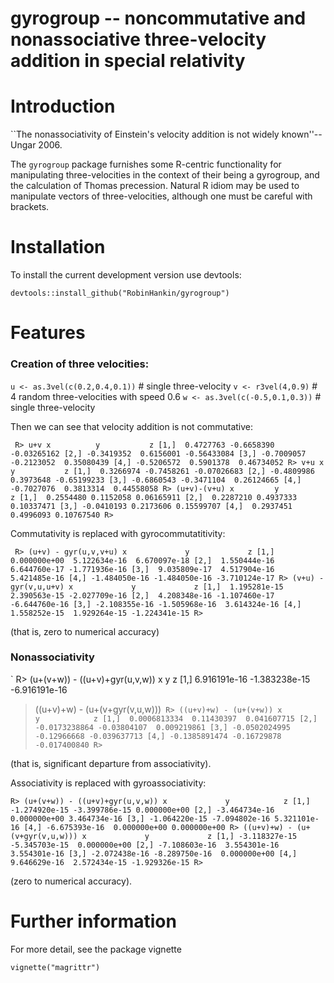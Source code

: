 gyrogroup  -- noncommutative and nonassociative three-velocity addition in special relativity
====================================

# Introduction

``The nonassociativity of Einstein's velocity addition is not widely
known''-- Ungar 2006.

The `gyrogroup` package furnishes some R-centric functionality for
manipulating three-velocities in the context of their being a
gyrogroup, and the calculation of Thomas precession.  Natural R idiom
may be used to manipulate vectors of three-velocities, although one
must be careful with brackets.


# Installation

To install the current development version use devtools:

    devtools::install_github("RobinHankin/gyrogroup")


# Features

### Creation of three velocities:

  `u <- as.3vel(c(0.2,0.4,0.1))`   # single three-velocity
  `v <- r3vel(4,0.9)`              # 4 random three-velocities with speed 0.6
  `w <- as.3vel(c(-0.5,0.1,0.3))`  # single three-velocity

Then we can see that velocity addition is not commutative:

`
R> u+v
              x          y           z
[1,]  0.4727763 -0.6658390 -0.03265162
[2,] -0.3419352  0.6156001 -0.56433084
[3,] -0.7009057 -0.2123052  0.35080439
[4,] -0.5206572  0.5901378  0.46734052
R> v+u
              x          y           z
[1,]  0.3266974 -0.7458261 -0.07026683
[2,] -0.4809986  0.3973648 -0.65199233
[3,] -0.6860543 -0.3471104  0.26124665
[4,] -0.7027076  0.3813314  0.44558058
R> (u+v)-(v+u)
              x         y          z
[1,]  0.2554480 0.1152058 0.06165911
[2,]  0.2287210 0.4937333 0.10337471
[3,] -0.0410193 0.2173606 0.15599707
[4,]  0.2937451 0.4996093 0.10767540
R>`



Commutativity is replaced with gyrocommutatitivity:

`
R> (u+v) - gyr(u,v,v+u)
                 x             y             z
[1,]  0.000000e+00  5.122634e-16  6.670097e-18
[2,]  1.550444e-16  6.644760e-17 -1.771936e-16
[3,]  9.035809e-17  4.517904e-16  5.421485e-16
[4,] -1.484050e-16 -1.484050e-16 -3.710124e-17
R> (v+u) - gyr(v,u,u+v)
                 x             y             z
[1,]  1.195281e-15  2.390563e-15 -2.027709e-16
[2,]  4.208348e-16 -1.107460e-17 -6.644760e-16
[3,] -2.108355e-16 -1.505968e-16  3.614324e-16
[4,]  1.558252e-15  1.929264e-15 -1.224341e-15
R>` 

(that is, zero to numerical accuracy)

### Nonassociativity

 
`
R> (u+(v+w)) - ((u+v)+gyr(u,v,w))
x
y
z
[1,] 6.916191e-16 -1.383238e-15 -6.916191e-16
> ((u+v)+w) - (u+(v+gyr(v,u,w)))`
R> ((u+v)+w) - (u+(v+w))
                 x           y            z
[1,]  0.0006813334  0.11430397  0.041607715
[2,] -0.0173238864 -0.03804107  0.009219861
[3,] -0.0502024995 -0.12966668 -0.039637713
[4,] -0.1385891474 -0.16729878 -0.017400840
R>` 

(that is, significant departure from associativity).

Associativity is replaced with gyroassociativity:

`
R> (u+(v+w)) - ((u+v)+gyr(u,v,w))
                 x             y            z
[1,] -1.274920e-15 -3.399786e-15 0.000000e+00
[2,] -3.464734e-16  0.000000e+00 3.464734e-16
[3,] -1.064220e-15 -7.094802e-16 5.321101e-16
[4,] -6.675393e-16  0.000000e+00 0.000000e+00
R> ((u+v)+w) - (u+(v+gyr(v,u,w)))
                 x             y             z
[1,] -3.118327e-15 -5.345703e-15  0.000000e+00
[2,] -7.108603e-16  3.554301e-16  3.554301e-16
[3,] -2.072438e-16 -8.289750e-16  0.000000e+00
[4,]  9.646629e-16  2.572434e-15 -1.929326e-15
R> 
`

(zero to numerical accuracy).



# Further information
For more detail, see the package vignette

    vignette("magrittr")
 
 

